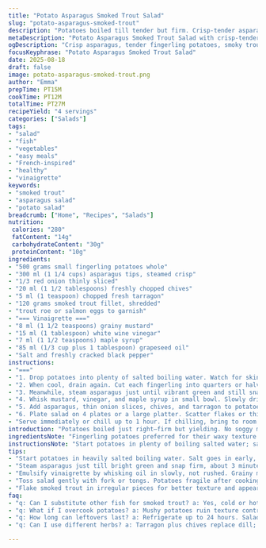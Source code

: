 ```yaml
---
title: "Potato Asparagus Smoked Trout Salad"
slug: "potato-asparagus-smoked-trout"
description: "Potatoes boiled till tender but firm. Crisp-tender asparagus tips tossed in tangy mustard-honey vinaigrette. Red onion's sharpness sliced thin, mingles with fresh chive and dill. Flakes of smoked trout replace salmon here, delicate, smoky richness. Topped with tiny spheres of trout roe for salty pops of texture. A light, fresh salad with layered flavors; no mayo or cream needed. Balanced acidity cuts through oil. A bright dish that cooks quick and looks colorful. Equally good room temp or chilled."
metaDescription: "Potato Asparagus Smoked Trout Salad with crisp-tender asparagus, flaky smoked fish, bright mustard-maple vinaigrette, tossed gently for layered textures and flavors."
ogDescription: "Crisp asparagus, tender fingerling potatoes, smoky trout, sharp mustard-maple dressing. Tossed light, fresh, layered flavors without mayo or cream."
focusKeyphrase: "Potato Asparagus Smoked Trout Salad"
date: 2025-08-18
draft: false
image: potato-asparagus-smoked-trout.png
author: "Emma"
prepTime: PT15M
cookTime: PT12M
totalTime: PT27M
recipeYield: "4 servings"
categories: ["Salads"]
tags:
- "salad"
- "fish"
- "vegetables"
- "easy meals"
- "French-inspired"
- "healthy"
- "vinaigrette"
keywords:
- "smoked trout"
- "asparagus salad"
- "potato salad"
breadcrumb: ["Home", "Recipes", "Salads"]
nutrition: 
 calories: "280"
 fatContent: "14g"
 carbohydrateContent: "30g"
 proteinContent: "10g"
ingredients:
- "500 grams small fingerling potatoes whole"
- "300 ml (1 1/4 cups) asparagus tips, steamed crisp"
- "1/3 red onion thinly sliced"
- "20 ml (1 1/2 tablespoons) freshly chopped chives"
- "5 ml (1 teaspoon) chopped fresh tarragon"
- "120 grams smoked trout fillet, shredded"
- "trout roe or salmon eggs to garnish"
- "=== Vinaigrette ==="
- "8 ml (1 1/2 teaspoons) grainy mustard"
- "15 ml (1 tablespoon) white wine vinegar"
- "7 ml (1 1/2 teaspoons) maple syrup"
- "85 ml (1/3 cup plus 1 tablespoon) grapeseed oil"
- "Salt and freshly cracked black pepper"
instructions:
- "==="
- "1. Drop potatoes into plenty of salted boiling water. Watch for skin to loosen slightly and a fork slides in clean but not mushy. About 10-12 minutes depending on size. Drain. Plunge into ice water to shock and stop cooking - this keeps skins tight, yields more texture."
- "2. When cool, drain again. Cut each fingerling into quarters or halves if tiny. Place in a large bowl."
- "3. Meanwhile, steam asparagus just until vibrant green and still snap crisp, around 3 minutes. Rinse immediately under cold running water or ice bath to halt cooking. Drain well, pat dry."
- "4. Whisk mustard, vinegar, and maple syrup in small bowl. Slowly drizzle oil while whisking to emulsify. Season with salt and pepper - sharp acidity balanced with touch of sweet is key here, don’t overdo sweetness."
- "5. Add asparagus, thin onion slices, chives, and tarragon to potatoes. Pour vinaigrette over everything. Toss gently so potatoes don’t break apart, but dressing coats all surfaces evenly. Taste, adjust seasoning."
- "6. Plate salad on 4 plates or a large platter. Scatter flakes or thin ribbon strips of smoked trout over top. Spoon trout roe liberally as garnish – bursts of briny richness contrast creamy potatoes and vivid herbs."
- "Serve immediately or chill up to 1 hour. If chilling, bring to room temp before serving so flavors open. Leftover dressing? Great drizzled over steamed fish or roasted vegetable salad next day."
introduction: "Potatoes boiled just right—firm but yielding. No soggy mess. Crisp-tender asparagus tips from a steam basket, not waterlogged. Red onion sliced paper-thin, gives bite but doesn’t overpower. Chives and tarragon bring herbaceous brightness, fresh and punchy without fuss. Smoked trout here, swapping out salmon for a milder smoke, more subtle. Trout roe scattered on top offers those tiny pops, salty and unexpected. Dressing slapped together quick—mustard’s sharp tang, vinegar’s zing balanced by maple syrup instead of honey for deeper notes. Oil slicked in slowly till smooth. No mayo drowning this. Light, fresh, and not precious. A shortcut learned from too many overcooked veggies and chalky potatoes. Keep texture front and center. The act of tossing gently preserves it all, never mush. Leftovers transform chilled but never lose zip. I’ve made this a dozen times, ditching cream for sharpness, dialing down sweetness, finding that perfect edge that grabs your tongue. A salad, yes— but complex, layered, and real."
ingredientsNote: "Fingerling potatoes preferred for their waxy texture and thin skin, no peeling hassles here. Substitute with any baby potatoes but adjust cooking time as needed. Avoid starchy russets which crumble too much. Asparagus tips only; woody parts tough and fibrous—use them for stock or roasting elsewhere. Red onion sliced very thin, less bite that way—if you hate onion harshness, soak in cold water for 5 minutes to mellow it. Chives and tarragon replace the original dill and chives combo to lend a softer herbal vibe without overwhelming. Maple syrup instead of honey adds depth; if unavailable use mild honey. Grapeseed oil chosen for neutral taste and good emulsification; olive oil can overpower and cloud vinaigrette. Trout, smoked cold or hot works—try hot smoked if you want stronger flavor. Trout roe optional but worth seeking out for bursts of texture, salmon eggs okay substitute. Salt to taste, season carefully—potatoes can be bland but can also go salty fast if careless. Keep dressing ready but make just enough to lightly coat salad, no drowning."
instructionsNote: "Start potatoes in plenty of boiling salted water; salt seasons the potatoes from the inside while cooking. Test doneness by stabbing with fork—should pierce with slight resistance, firm but tender, not mushy. Plunging into ice bath immediately stops residual heat cooking them further; prevents sogginess and skin tearing. Cut when cooled enough to handle, drying them prevents salad from becoming watery. Asparagus steaming ensures bright green color, snap still intact; if overcooked, limp and dull flavor. Chill quickly after steaming to lock texture. Vinaigrette emulsified by slowly whisking oil into mustard-vinegar combo with maple for sweet balance. Toss salad gently with fork or tongs to avoid breaking potatoes; they’re fragile after cooking. Taste for seasoning before plating—vinegar sharpness and oil richness must balance well. Flaking smoked trout rather than chopping gives irregular texture and visual interest. Add roe last to keep distinct, not blended. Serve as soon as assembled to keep the crisp-tender contrast. If leftover and chilled, flavors meld but serve at room temp to bring back aromatics. Reheat not recommended; salad is meant fresh or cool."
tips:
- "Start potatoes in heavily salted boiling water. Salt goes in early, seasons inside. Boil till fork slides clean but still firm; test often. Ice bath right after—stops cooking suddenly; skin holds tight. Avoid letting potatoes sit warm or they get mealy and break apart."
- "Steam asparagus just till bright green and snap firm, about 3 minutes. Rinse immediately under cold water or ice bath. Keeps intense color, crisp bite. Overcook and you get limp, dull veggie. Dry well before dressing or it waters down salad."
- "Emulsify vinaigrette by whisking oil in slowly, not rushed. Grainy mustard key here, adds texture and depth. Maple syrup adds balance, sweeter than vinegar but darker notes than honey. Use grapeseed oil if can; olive often too heavy or cloudy."
- "Toss salad gently with fork or tongs. Potatoes fragile after cooking but still want coating on all surfaces. Don’t stir violent—breaks potatoes, mushy mess. Taste and add salt pepper slowly; potatoes soak salt fast or stay bland otherwise."
- "Flake smoked trout in irregular pieces for better texture and appearance. Thin ribbons also work but avoid chopping too fine. Add trout roe or salmon eggs last; those bursts of briny pop stay intact if you add them at very end."
faq:
- "q: Can I substitute other fish for smoked trout? a: Yes, cold or hot smoked salmon works too but stronger flavor. Hot smoked trout gives bolder taste; cold smoked is milder. Milder white fish less common but possible. Adjust amount based on smoke intensity."
- "q: What if I overcook potatoes? a: Mushy potatoes ruin texture contrast, become gluey when tossed. Rescue if slight overcook—drain well, chill quickly to firm up. Avoid stirring too much or they just break further. Might use for mash instead if totally falling apart."
- "q: How long can leftovers last? a: Refrigerate up to 24 hours. Salads with vinaigrette soak in flavors but veggies lose snap after day. Best to chill separate if possible. Bring to room temp before serving, flavors open and soften. Reheat not recommended; kills contrast."
- "q: Can I use different herbs? a: Tarragon plus chives replace dill; no dill here. Basil or parsley possible but change flavor profile. Tarragon adds slight anise note, softer than dill’s punch. Freshness matters; dried herbs lose brightness in vinaigrette. Adjust amounts."

---
```

